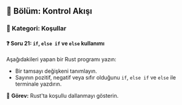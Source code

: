 ## 📘 Bölüm: Kontrol Akışı  
### 🔹 Kategori: Koşullar  
#### ❓ Soru 21: `if`, `else if` ve `else` kullanımı

Aşağıdakileri yapan bir Rust programı yazın:

- Bir tamsayı değişkeni tanımlayın.
- Sayının pozitif, negatif veya sıfır olduğunu `if`, `else if` ve `else` ile terminale yazdırın.

🔧 **Görev:** Rust'ta koşullu dallanmayı gösterin.
